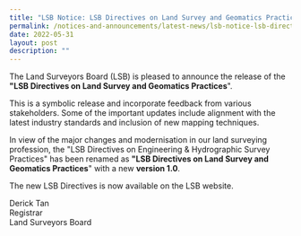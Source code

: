 ```yaml
---
title: "LSB Notice: LSB Directives on Land Survey and Geomatics Practices"
permalink: /notices-and-announcements/latest-news/lsb-notice-lsb-directives-land-survey-and-geomatics-practices
date: 2022-05-31
layout: post
description: ""
---
```

The Land Surveyors Board (LSB) is pleased to announce the release of the **"LSB Directives on Land Survey and Geomatics Practices**". <br>

This is a symbolic release and incorporate feedback from various stakeholders. Some of the important updates include alignment with the latest industry standards and inclusion of new mapping techniques. <br>

In view of the major changes and modernisation in our land surveying profession, the "LSB Directives on Engineering & Hydrographic Survey Practices" has been renamed as **"LSB Directives on Land Survey and Geomatics Practices**" with a new **version 1.0**. <br>

The new LSB Directives is now available on the LSB website. <br>

Derick Tan <br>
Registrar <br>
Land Surveyors Board <br>